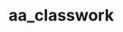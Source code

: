 # aa_classwork
 
 
                       
        
 
                       
                       
      
 
                       
                       
      
 
                       
                       
     

                       
                       
      
 
                       
                       
     

                       
                       
      
 
                       
                       
     
